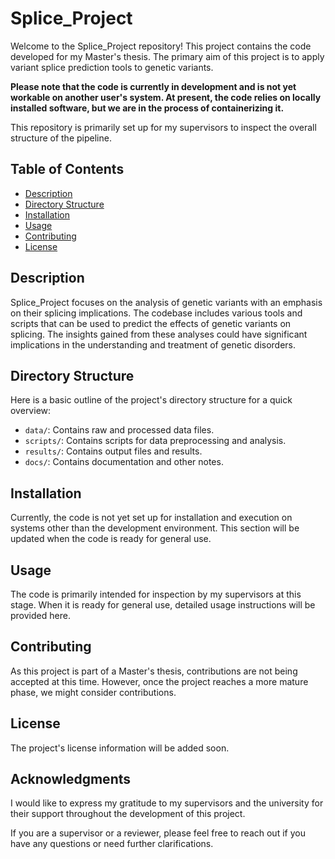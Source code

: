 # Splice_Project

Welcome to the Splice_Project repository! This project contains the code developed for my Master's thesis. The primary aim of this project is to apply variant splice prediction tools to genetic variants.

**Please note that the code is currently in development and is not yet workable on another user's system. At present, the code relies on locally installed software, but we are in the process of containerizing it.**

This repository is primarily set up for my supervisors to inspect the overall structure of the pipeline.

## Table of Contents

- [Description](#description)
- [Directory Structure](#directory-structure)
- [Installation](#installation)
- [Usage](#usage)
- [Contributing](#contributing)
- [License](#license)

## Description

Splice_Project focuses on the analysis of genetic variants with an emphasis on their splicing implications. The codebase includes various tools and scripts that can be used to predict the effects of genetic variants on splicing. The insights gained from these analyses could have significant implications in the understanding and treatment of genetic disorders.

## Directory Structure

Here is a basic outline of the project's directory structure for a quick overview:


- `data/`: Contains raw and processed data files.
- `scripts/`: Contains scripts for data preprocessing and analysis.
- `results/`: Contains output files and results.
- `docs/`: Contains documentation and other notes.

## Installation

Currently, the code is not yet set up for installation and execution on systems other than the development environment. This section will be updated when the code is ready for general use.

## Usage

The code is primarily intended for inspection by my supervisors at this stage. When it is ready for general use, detailed usage instructions will be provided here.

## Contributing

As this project is part of a Master's thesis, contributions are not being accepted at this time. However, once the project reaches a more mature phase, we might consider contributions.

## License

The project's license information will be added soon.

## Acknowledgments

I would like to express my gratitude to my supervisors and the university for their support throughout the development of this project.

If you are a supervisor or a reviewer, please feel free to reach out if you have any questions or need further clarifications.
